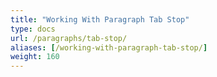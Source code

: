 ```yaml
---
title: "Working With Paragraph Tab Stop"
type: docs
url: /paragraphs/tab-stop/
aliases: [/working-with-paragraph-tab-stop/]
weight: 160
---
```


